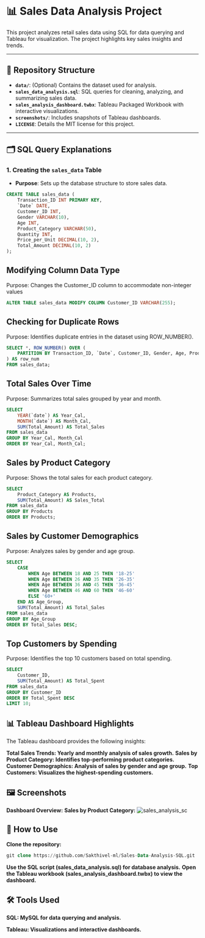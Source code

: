 # 📊 Sales Data Analysis Project

This project analyzes retail sales data using SQL for data querying and Tableau for visualization. The project highlights key sales insights and trends.

---

## 📂 Repository Structure
- **`data/`**: (Optional) Contains the dataset used for analysis.
- **`sales_data_analysis.sql`**: SQL queries for cleaning, analyzing, and summarizing sales data.
- **`sales_analysis_dashboard.twbx`**: Tableau Packaged Workbook with interactive visualizations.
- **`screenshots/`**: Includes snapshots of Tableau dashboards.
- **`LICENSE`**: Details the MIT license for this project.

---

## 🗂️ SQL Query Explanations

### 1. **Creating the `sales_data` Table**
   - **Purpose**: Sets up the database structure to store sales data.
   ```sql
   CREATE TABLE sales_data (
       Transaction_ID INT PRIMARY KEY,
       `Date` DATE,
       Customer_ID INT,
       Gender VARCHAR(10),
       Age INT,
       Product_Category VARCHAR(50),
       Quantity INT,
       Price_per_Unit DECIMAL(10, 2),
       Total_Amount DECIMAL(10, 2)
   );
   ```
## Modifying Column Data Type
Purpose: Changes the Customer_ID column to accommodate non-integer values
```sql
ALTER TABLE sales_data MODIFY COLUMN Customer_ID VARCHAR(255);
```
## Checking for Duplicate Rows
Purpose: Identifies duplicate entries in the dataset using ROW_NUMBER().
```sql
SELECT *, ROW_NUMBER() OVER (
    PARTITION BY Transaction_ID, `Date`, Customer_ID, Gender, Age, Product_Category, Quantity, Price_per_Unit, Total_Amount
) AS row_num 
FROM sales_data;
```
## Total Sales Over Time
Purpose: Summarizes total sales grouped by year and month.
```sql
SELECT 
    YEAR(`date`) AS Year_Cal,
    MONTH(`date`) AS Month_Cal,
    SUM(Total_Amount) AS Total_Sales
FROM sales_data
GROUP BY Year_Cal, Month_Cal
ORDER BY Year_Cal, Month_Cal;
```
## Sales by Product Category
Purpose: Shows the total sales for each product category.
```sql
SELECT 
    Product_Category AS Products,
    SUM(Total_Amount) AS Sales_Total
FROM sales_data
GROUP BY Products
ORDER BY Products;
```
## Sales by Customer Demographics
Purpose: Analyzes sales by gender and age group.
```sql
SELECT 
    CASE
        WHEN Age BETWEEN 18 AND 25 THEN '18-25'
        WHEN Age BETWEEN 26 AND 35 THEN '26-35'
        WHEN Age BETWEEN 36 AND 45 THEN '36-45'
        WHEN Age BETWEEN 46 AND 60 THEN '46-60'
        ELSE '60+'
    END AS Age_Group,
    SUM(Total_Amount) AS Total_Sales
FROM sales_data
GROUP BY Age_Group
ORDER BY Total_Sales DESC;
```
## Top Customers by Spending
Purpose: Identifies the top 10 customers based on total spending.
```sql
SELECT 
    Customer_ID, 
    SUM(Total_Amount) AS Total_Spent
FROM sales_data
GROUP BY Customer_ID
ORDER BY Total_Spent DESC
LIMIT 10;
```
## 📊 Tableau Dashboard Highlights
The Tableau dashboard provides the following insights:

**Total Sales Trends: Yearly and monthly analysis of sales growth.**
**Sales by Product Category: Identifies top-performing product categories.**
**Customer Demographics: Analysis of sales by gender and age group.**
**Top Customers: Visualizes the highest-spending customers.**

## 🖼️ Screenshots
**Dashboard Overview:**
**Sales by Product Category:**
![sales_analysis_sc](https://github.com/user-attachments/assets/5df87a58-6c38-49b4-a88e-62e93bc8fa19)

## 💾 How to Use
**Clone the repository:**
```sql
git clone https://github.com/Sakthivel-ml/Sales-Data-Analysis-SQL.git
```
**Use the SQL script (sales_data_analysis.sql) for database analysis.**
**Open the Tableau workbook (sales_analysis_dashboard.twbx) to view the dashboard.**

## 🛠️ Tools Used
**SQL: MySQL for data querying and analysis.**

**Tableau: Visualizations and interactive dashboards.**

